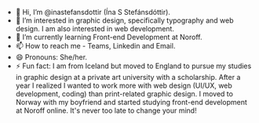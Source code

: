 - 👋 Hi, I’m @inastefansdottir (Ína S Stefánsdóttir).
- 👀 I’m interested in graphic design, specifically typography and web design. I am also interested in web development.
- 🌱 I’m currently learning Front-end Development at Noroff.
- 📫 How to reach me - Teams, Linkedin and Email.
- 😄 Pronouns: She/her.
- ⚡ Fun fact: I am from Iceland but moved to England to pursue my studies in graphic design at a private art university with a scholarship. After a year I realized I wanted to work more with web design (UI/UX, web development, coding) than print-related graphic design. I moved to Norway with my boyfriend and started studying front-end development at Noroff online. It's never too late to change your mind!

<!---
inastefansdottir/inastefansdottir is a ✨ special ✨ repository because its `README.md` (this file) appears on your GitHub profile.
You can click the Preview link to take a look at your changes.
--->
